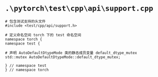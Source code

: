 # `.\pytorch\test\cpp\api\support.cpp`

```
# 包含测试支持的头文件
#include <test/cpp/api/support.h>

# 定义命名空间 torch 下的 test 命名空间
namespace torch {
namespace test {

# 声明 AutoDefaultDtypeMode 类的静态成员变量 default_dtype_mutex
std::mutex AutoDefaultDtypeMode::default_dtype_mutex;

} // namespace test
} // namespace torch
```